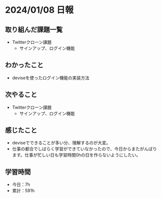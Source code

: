 # 2024/01/08 日報
## 取り組んだ課題一覧
- Twitterクローン課題
  - サインアップ、ログイン機能

## わかったこと
- deviseを使ったログイン機能の実装方法

## 次やること
- Twitterクローン課題
  - サインアップ、ログイン機能

## 感じたこと
- deviseでできることが多い分、理解するのが大変。
- 仕事の都合でしばらく学習ができていなかったので、今日からまたがんばります。仕事が忙しい日も学習時間0hの日を作らないようにしたい。

## 学習時間
- 今日：7h
- 累計：591h
